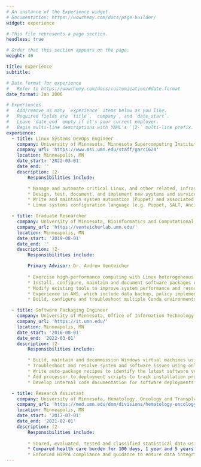 ```yaml
---
# An instance of the Experience widget.
# Documentation: https://wowchemy.com/docs/page-builder/
widget: experience

# This file represents a page section.
headless: true

# Order that this section appears on the page.
weight: 40

title: Experience
subtitle:

# Date format for experience
#   Refer to https://wowchemy.com/docs/customization/#date-format
date_format: Jan 2006

# Experiences.
#   Add/remove as many `experience` items below as you like.
#   Required fields are `title`, `company`, and `date_start`.
#   Leave `date_end` empty if it's your current employer.
#   Begin multi-line descriptions with YAML's `|2-` multi-line prefix.
experience:
  - title: Linux Systems DevOps Engineer
    company: University of Minnesota, Minnesota Supercomputing Institute
    company_url: 'https://www.msi.umn.edu/staff/garci624'
    location: Minneapolis, MN
    date_start: '2022-03-01'
    date_end: ''
    description: |2-
        Responsibilities include:

        * Manage and automate critical Linux, and other related, infrastructure and services.
        * Design, test, document, and implement new systems and services.
        * Write and maintain system automation (Puppet) and associated CI/CD testing code.
        * Linux systems configuration language (e.g. Puppet, SALT, Ancible, Chef).

  - title: Graduate Researcher
    company: University of Minnesota, Bioinformatics and Computational Biology
    company_url: 'https://venteicherlab.umn.edu/'
    location: Minneapolis, MN
    date_start: '2019-08-01'
    date_end: ''
    description: |2-
        Responsibilities include:

        Primary Advisor: Dr. Andrew Venteicher
        
        * Exercise high-performance computing with Linux heterogeneous clusters to examine genomic data.
        * Install, configure, maintain and document software packages required for optimal pipeline performance.
        * Modify existing tools to improve system performance and resource consumption.
        * Experience in AWS, which include data backup, policy implementation and support cloud-base Linux infrastructure.
        * Build, configure and troubleshoot multiple Conda environments, Docker and Singularity container images for version stability.

  - title: Software Packaging Engineer
    company: University of Minnesota, Office of Information Technology
    company_url: 'https://it.umn.edu/'
    location: Minneapolis, MN
    date_start: '2016-08-01'
    date_end: '2022-03-01'
    description: |2-
        Responsibilities include:

        * Build, maintain and decommission Windows virtual machines using VMware and Mac virtual machines using MacStadium Orka command line tool to test deployments in different OS versions.
        * Troubleshoot and resolve system and software issues using online resources, vendor documentation, and vendor technical support.
        * Write auto-package recipes to identify the latest software versions for automatic packaging and store them in version control, Git.
        * Add processor to deployment scripts to track installation progress, error reporting, enforce system security standards and prevent unauthorized usage.
        * Develop internal code documentation for software deployments and internal support documentation for front line support teams, and new employee training.

  - title: Research Assistant
    company: University of Minnesota, Hematology, Oncology and Transplantation
    company_url: 'https://med.umn.edu/dom/divisions/hematology-oncology-and-transplantation'
    location: Minneapolis, MN
    date_start: '2017-07-01'
    date_end: '2021-02-01'
    description: |2-
        Responsibilities include:
        
        * Stored, evaluated, tested and classified statistical data using SQL
        * Compared health care burden for 100 days, 1 year and 5 years of Allogeneic HSCT: peripheral blood stem cell (PBSC), bone marrow (BM), umbilical cord blood (UCB)
        * Enforced HIPPA compliance and guidance to ensure data integrity and protection
---
```








